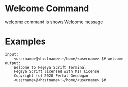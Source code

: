 # Welcome Command

welcome command is shows Welcome message

# Examples 

```
input:
    <username>@<hostname>:~/home/<username> $# welcome
output:
    Welcome to Fegeya Scrift Terminal 
    Fegeya Scrift licensed with MIT License 
    Copyright (c) 2020 Ferhat Gecdogan
    <username>@<hostname>:~/home/<username> $# 
```
